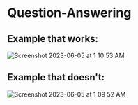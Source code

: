 # Question-Answering

## Example that works:
![Screenshot 2023-06-05 at 1 10 53 AM](https://github.com/cheung0/Question-Answering/assets/56772737/86e059d9-207c-485e-b90c-92d1c247bfef)

## Example that doesn't:
![Screenshot 2023-06-05 at 1 09 52 AM](https://github.com/cheung0/Question-Answering/assets/56772737/8ac738da-77e1-4692-b0ab-6bf807434d79)

